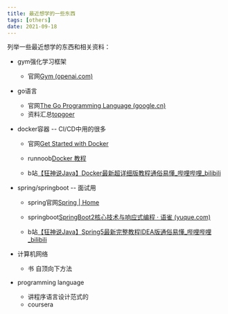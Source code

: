 ```yaml
---
title: 最近想学的一些东西
tags: [others]
date: 2021-09-18
---
```


列举一些最近想学的东西和相关资料：

- gym强化学习框架
  - 官网[Gym (openai.com)](https://gym.openai.com/)

- go语言
  - 官网[The Go Programming Language (google.cn)](https://golang.google.cn/)
  - 资料汇总[topgoer](https://topgoer.com/)

- docker容器 -- CI/CD中用的很多

  - 官网[Get Started with Docker](https://www.docker.com/get-started)

  - runnoob[Docker 教程](https://www.runoob.com/docker/docker-tutorial.html)

  - b站[【狂神说Java】Docker最新超详细版教程通俗易懂_哔哩哔哩_bilibili](https://www.bilibili.com/video/BV1og4y1q7M4?from=search&seid=7594842099893206239&spm_id_from=333.337.0.0)

- spring/springboot -- 面试用

  - spring官网[Spring | Home](https://spring.io/)

  - springboot[SpringBoot2核心技术与响应式编程 · 语雀 (yuque.com)](https://www.yuque.com/atguigu/springboot)

  - b站[【狂神说Java】Spring5最新完整教程IDEA版通俗易懂_哔哩哔哩_bilibili](https://www.bilibili.com/video/BV1WE411d7Dv?spm_id_from=333.999.0.0)

- 计算机网络
  - 书 自顶向下方法
- programming language
  - 讲程序语言设计范式的
  - coursera

